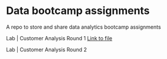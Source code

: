 # Data bootcamp assignments
A repo to store and share data analytics bootcamp assignments

Lab | Customer Analysis Round 1 [Link to file](../blob/main/lab-customer-analysis-round-1/lab-customer-analysis-round-1-master/readme.md)

Lab | Customer Analysis Round 2
